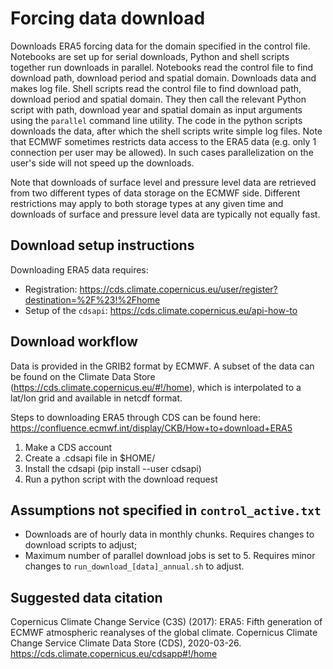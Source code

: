 # Forcing data download
Downloads ERA5 forcing data for the domain specified in the control file. Notebooks are set up for serial downloads, Python and shell scripts together run downloads in parallel. Notebooks read the control file to find download path, download period and spatial domain. Downloads data and makes log file. Shell scripts read the control file to find download path, download period and spatial domain. They then call the relevant Python script with path, download year and spatial domain as input arguments using the `parallel` command line utility. The code in the python scripts downloads the data, after which the shell scripts write simple log files. Note that ECMWF sometimes restricts data access to the ERA5 data (e.g. only 1 connection per user may be allowed). In such cases parallelization on the user's side will not speed up the downloads.

Note that downloads of surface level and pressure level data are retrieved from two different types of data storage on the ECMWF side. Different restrictions may apply to both storage types at any given time and downloads of surface and pressure level data are typically not equally fast. 


## Download setup instructions
Downloading ERA5 data requires:
- Registration: https://cds.climate.copernicus.eu/user/register?destination=%2F%23!%2Fhome
- Setup of the `cdsapi`: https://cds.climate.copernicus.eu/api-how-to


## Download workflow
Data is provided in the GRIB2 format by ECMWF. A subset of the data can be found on the Climate Data Store (https://cds.climate.copernicus.eu/#!/home), which is interpolated to a lat/lon grid and available in netcdf format.

Steps to downloading ERA5 through CDS can be found here: https://confluence.ecmwf.int/display/CKB/How+to+download+ERA5
1. Make a CDS account
2. Create a .cdsapi file in $HOME/
3. Install the cdsapi (pip install --user cdsapi)
4. Run a python script with the download request


## Assumptions not specified in `control_active.txt`
- Downloads are of hourly data in monthly chunks. Requires changes to download scripts to adjust;
- Maximum number of parallel download jobs is set to 5. Requires minor changes to `run_download_[data]_annual.sh` to adjust.


## Suggested data citation
Copernicus Climate Change Service (C3S) (2017): ERA5: Fifth generation of ECMWF atmospheric reanalyses of the global climate. Copernicus Climate Change Service Climate Data Store (CDS), 2020-03-26. https://cds.climate.copernicus.eu/cdsapp#!/home